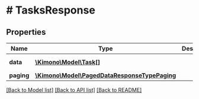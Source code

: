 # # TasksResponse

## Properties

Name | Type | Description | Notes
------------ | ------------- | ------------- | -------------
**data** | [**\Kimono\Model\Task[]**](Task.md) |  | [optional] [readonly]
**paging** | [**\Kimono\Model\PagedDataResponseTypePaging**](PagedDataResponseTypePaging.md) |  | [optional]

[[Back to Model list]](../../README.md#models) [[Back to API list]](../../README.md#endpoints) [[Back to README]](../../README.md)
